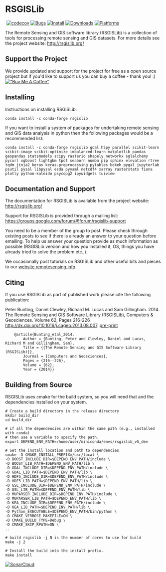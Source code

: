 # RSGISLib #

[![<remotesensinginfo>](https://circleci.com/gh/remotesensinginfo/rsgislib/tree/main.svg?style=shield)](https://app.circleci.com/pipelines/github/remotesensinginfo/rsgislib)
[![codecov](https://codecov.io/gh/remotesensinginfo/rsgislib/branch/main/graph/badge.svg?token=EHTF2G1KCL)](https://codecov.io/gh/remotesensinginfo/rsgislib)
[![Bugs](https://sonarcloud.io/api/project_badges/measure?project=remotesensinginfo_rsgislib&metric=bugs)](https://sonarcloud.io/summary/new_code?id=remotesensinginfo_rsgislib)
[![Install](https://anaconda.org/conda-forge/rsgislib/badges/version.svg)](https://anaconda.org/conda-forge/rsgislib)
[![Downloads](https://anaconda.org/conda-forge/rsgislib/badges/downloads.svg)](https://anaconda.org/conda-forge/rsgislib)
[![Platforms](https://anaconda.org/conda-forge/rsgislib/badges/platforms.svg)](https://anaconda.org/conda-forge/rsgislib)
  
The Remote Sensing and GIS software library (RSGISLib) is a collection of tools for processing remote sensing and GIS datasets.
For more details see the project website: http://rsgislib.org/

## Support the Project ##

We provide updated and support for the project for free as a open source project but if you'd like to support us you can buy a coffee - thank you! :)
[!["Buy Me A Coffee"](https://www.buymeacoffee.com/assets/img/custom_images/orange_img.png)](https://www.buymeacoffee.com/petebunting)
  
## Installing ##

Instructions on installing RSGISLib:
  
```shell
conda install -c conda-forge rsgislib
```
  
If you want to install a system of packages for undertaking remote sensing and GIS data analysis in python then the following packages would be a recommended list:
  
```shell
conda install -c conda-forge rsgislib gdal h5py parallel scikit-learn scikit-image scikit-optimize imbalanced-learn matplotlib pandas geopandas statsmodels scipy rasterio shapely networkx sqlalchemy pycurl xgboost lightgbm tpot seaborn numba pip sphinx elevation rtree tqdm jinja2 keras keras-preprocessing pytables bokeh pygal jupyterlab psutil pysal libpysal esda pyyaml netcdf4 xarray rasterstats fiona plotly python-kaleido psycopg2 ipywidgets tuiview
```

## Documentation and Support ##

The documentation for RSGISLib is available from the project website: http://rsgislib.org/

Support for RSGISLib is provided through a mailing list: https://groups.google.com/forum/#!forum/rsgislib-support

You need to be a member of the group to post.
Please check through existing posts to see if there is already an answer to your question before emailing.
To help us answer your question provide as much information as possible (RSGISLib version and how you installed it, OS, things you have already tried to solve the problem etc.,).

We occasionally post tutorials on RSGISLib and other useful bits and pieces to our [website remotesensing.info](https://remotesensing.info).

## Citing ##

If you use RSGISLib as part of published work please cite the following publication:

Peter Bunting, Daniel Clewley, Richard M. Lucas and Sam Gillingham. 2014. The Remote Sensing and GIS Software Library (RSGISLib), Computers & Geosciences. Volume 62, Pages 216-226 http://dx.doi.org/10.1016/j.cageo.2013.08.007.
[pre-print](http://rsgislib.org/publications/pbunting_etal_RSGISLib.pdf)

```
    @article{Bunting_etal_2014,
    	Author = {Bunting, Peter and Clewley, Daniel and Lucas, Richard M and Gillingham, Sam},
    	Title = {{The Remote Sensing and GIS Software Library (RSGISLib)}},
    	Journal = {Computers and Geosciences},
    	Pages = {216--226},
    	Volume = {62},
    	Year = {2014}}
```

## Building from Source ##
  
RSGISLib uses cmake for the build system, so you will need that and the dependencies installed on your system.

```shell
# Create a build directory in the release directory
mkdir build_dir
cd build_dir

# if all the dependencies are within the same path (e.g., installed with conda)
# then use a variable to specify the path.
export DEPEND_ENV_PATH=/home/user/miniconda/envs/rsgislib_v5_dev

# Set the install location and path to dependencies
cmake -D CMAKE_INSTALL_PREFIX=/usr/local \
-D BOOST_INCLUDE_DIR=$DEPEND_ENV_PATH/include \
-D BOOST_LIB_PATH=$DEPEND_ENV_PATH/lib \
-D GDAL_INCLUDE_DIR=$DEPEND_ENV_PATH/include \
-D GDAL_LIB_PATH=$DEPEND_ENV_PATH/lib \
-D HDF5_INCLUDE_DIR=$DEPEND_ENV_PATH/include \
-D HDF5_LIB_PATH=$DEPEND_ENV_PATH/lib \
-D GSL_INCLUDE_DIR=$DEPEND_ENV_PATH/include \
-D GSL_LIB_PATH=$DEPEND_ENV_PATH/lib \
-D MUPARSER_INCLUDE_DIR=$DEPEND_ENV_PATH/include \
-D MUPARSER_LIB_PATH=$DEPEND_ENV_PATH/lib \
-D KEA_INCLUDE_DIR=$DEPEND_ENV_PATH/include \
-D KEA_LIB_PATH=$DEPEND_ENV_PATH/lib \
-D Python_EXECUTABLE=$DEPEND_ENV_PATH/bin/python \
-D CMAKE_VERBOSE_MAKEFILE=ON \
-D CMAKE_BUILD_TYPE=Debug \
-D CMAKE_SKIP_RPATH=ON \
..
  
# build rsgislib -j N is the number of cores to use for build 
make -j 2
  
# Install the build into the install prefix.
make install
```
  

  
[![SonarCloud](https://sonarcloud.io/images/project_badges/sonarcloud-white.svg)](https://sonarcloud.io/summary/new_code?id=remotesensinginfo_rsgislib)
  
